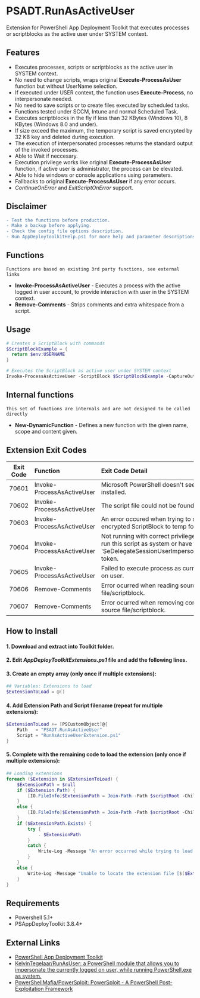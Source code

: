 # PSADT.RunAsActiveUser
Extension for PowerShell App Deployment Toolkit that executes processes or scriptblocks as the active user under SYSTEM context.

## Features
- Executes processes, scripts or scriptblocks as the active user in SYSTEM context.
- No need to change scripts, wraps original **Execute-ProcessAsUser** function but without UserName selection.
- If executed under USER context, the function uses **Execute-Process**, no interpersonate needed.
- No need to save scripts or to create files executed by scheduled tasks.
- Functions tested under SCCM, Intune and normal Scheduled Task.
- Executes scriptblocks in the fly if less than 32 KBytes (Windows 10), 8 KBytes (Windows 8.0 and under).
- If size exceed the maximum, the temporary script is saved encrypted by 32 KB key and deleted during execution.
- The execution of interpersonated processes returns the standard output of the invoked processes.
- Able to Wait if neccesary.
- Execution privilege works like original **Execute-ProcessAsUser** function, if active user is administrator, the process can be elevated.
- Able to hide windows or console applications using parameters.
- Fallbacks to original **Execute-ProcessAsUser** if any error occurs.
- *ContinueOnError* and *ExitScriptOnError* support.

## Disclaimer
```diff
- Test the functions before production.
- Make a backup before applying.
- Check the config file options description.
- Run AppDeployToolkitHelp.ps1 for more help and parameter descriptions.
```

## Functions
`Functions are based on existing 3rd party functions, see external links`
* **Invoke-ProcessAsActiveUser** - Executes a process with the active logged in user account, to provide interaction with user in the SYSTEM context.
* **Remove-Comments** - Strips comments and extra whitespace from a script.

## Usage
```PowerShell
# Creates a ScriptBlock with commands
$ScriptBlockExample = {
  return $env:USERNAME
}

# Executes the ScriptBlock as active user under SYSTEM context
Invoke-ProcessAsActiveUser -ScriptBlock $ScriptBlockExample -CaptureOutput -Wait
```

## Internal functions
`This set of functions are internals and are not designed to be called directly`
* **New-DynamicFunction** - Defines a new function with the given name, scope and content given.

## Extension Exit Codes
|Exit Code|Function|Exit Code Detail|
|:----------:|:--------------------|:-|
|70601|Invoke-ProcessAsActiveUser|Microsoft PowerShell doesn't seem to be installed.|
|70602|Invoke-ProcessAsActiveUser|The script file could not be found.|
|70603|Invoke-ProcessAsActiveUser|An error occured when trying to save encrypted ScriptBlock to temp folder.|
|70604|Invoke-ProcessAsActiveUser|Not running with correct privilege. You must run this script as system or have the 'SeDelegateSessionUserImpersonatePrivilege' token.|
|70605|Invoke-ProcessAsActiveUser|Failed to execute process as currently logged on user.|
|70606|Remove-Comments|Error ocurred when reading source file/scriptblock.|
|70607|Remove-Comments|Error ocurred when removing comments from source file/scriptblock.|

## How to Install
#### 1. Download and extract into Toolkit folder.
#### 2. Edit *AppDeployToolkitExtensions.ps1* file and add the following lines.
#### 3. Create an empty array (only once if multiple extensions):
```PowerShell
## Variables: Extensions to load
$ExtensionToLoad = @()
```
#### 4. Add Extension Path and Script filename (repeat for multiple extensions):
```PowerShell
$ExtensionToLoad += [PSCustomObject]@{
	Path   = "PSADT.RunAsActiveUser"
	Script = "RunAsActiveUserExtension.ps1"
}
```
#### 5. Complete with the remaining code to load the extension (only once if multiple extensions):
```PowerShell
## Loading extensions
foreach ($Extension in $ExtensionToLoad) {
	$ExtensionPath = $null
	if ($Extension.Path) {
		[IO.FileInfo]$ExtensionPath = Join-Path -Path $scriptRoot -ChildPath $Extension.Path | Join-Path -ChildPath $Extension.Script
	}
	else {
		[IO.FileInfo]$ExtensionPath = Join-Path -Path $scriptRoot -ChildPath $Extension.Script
	}
	if ($ExtensionPath.Exists) {
		try {
			. $ExtensionPath
		}
		catch {
			Write-Log -Message "An error occurred while trying to load the extension file [$($ExtensionPath)].`r`n$(Resolve-Error)" -Severity 3 -Source $appDeployToolkitExtName
		}
	}
	else {
		Write-Log -Message "Unable to locate the extension file [$($ExtensionPath)]." -Severity 2 -Source $appDeployToolkitExtName
	}
}
```

## Requirements
* Powershell 5.1+
* PSAppDeployToolkit 3.8.4+

## External Links
* [PowerShell App Deployment Toolkit](https://psappdeploytoolkit.com/)
* [KelvinTegelaar/RunAsUser: a PowerShell module that allows you to impersonate the currently logged on user, while running PowerShell.exe as system.](https://github.com/KelvinTegelaar/RunAsUser)
* [PowerShellMafia/PowerSploit: PowerSploit - A PowerShell Post-Exploitation Framework](https://github.com/PowerShellMafia/PowerSploit/)
